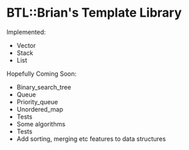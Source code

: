 # BTL::Brian's Template Library

Implemented:

* Vector
* Stack
* List

Hopefully Coming Soon:

* Binary_search_tree
* Queue
* Priority_queue
* Unordered_map
* Tests
* Some algorithms
* Tests
* Add sorting, merging etc features to data structures
